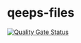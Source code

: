 # qeeps-files  
[![Quality Gate Status](https://sonarcloud.io/api/project_badges/measure?project=marsoffice_qeeps-files&metric=alert_status)](https://sonarcloud.io/dashboard?id=marsoffice_qeeps-files)